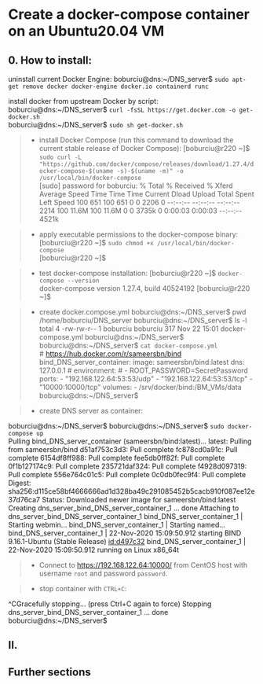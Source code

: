 # Create a docker-compose container on an Ubuntu20.04 VM
 
## 0. How to install:
  uninstall current Docker Engine:
boburciu@dns:~/DNS_server$ ` sudo apt-get remove docker docker-engine docker.io containerd runc  `  <br/>

  install docker from upstream Docker by script:
boburciu@dns:~/DNS_server$ ` curl -fsSL https://get.docker.com -o get-docker.sh  `  <br/>
boburciu@dns:~/DNS_server$ ` sudo sh get-docker.sh  `  <br/>

 >  - install Docker Compose (run this command to download the current stable release of Docker Compose):
[boburciu@r220 ~]$ ` sudo curl -L "https://github.com/docker/compose/releases/download/1.27.4/docker-compose-$(uname -s)-$(uname -m)" -o /usr/local/bin/docker-compose  `  <br/>
[sudo] password for boburciu:
  % Total    % Received % Xferd  Average Speed   Time    Time     Time  Current
                                 Dload  Upload   Total   Spent    Left  Speed
100   651  100   651    0     0   2206      0 --:--:-- --:--:-- --:--:--  2214
100 11.6M  100 11.6M    0     0  3735k      0  0:00:03  0:00:03 --:--:-- 4521k  

 >  - apply executable permissions to the docker-compose binary:
[boburciu@r220 ~]$ ` sudo chmod +x /usr/local/bin/docker-compose  `  <br/>
[boburciu@r220 ~]$

 >  - test docker-compose installation:
[boburciu@r220 ~]$ ` docker-compose --version  `  <br/>
docker-compose version 1.27.4, build 40524192
[boburciu@r220 ~]$

 >  - create docker.compose.yml
boburciu@dns:~/DNS_server$ pwd
/home/boburciu/DNS_server
boburciu@dns:~/DNS_server$ ls -l
total 4
-rw-rw-r-- 1 boburciu boburciu 317 Nov 22 15:01 docker-compose.yml
boburciu@dns:~/DNS_server$
boburciu@dns:~/DNS_server$ ` cat docker-compose.yml  `  <br/>
    # https://hub.docker.com/r/sameersbn/bind
    bind_DNS_server_container:
      image: sameersbn/bind:latest
      dns: 127.0.0.1
      # environment:
      #   - ROOT_PASSWORD=SecretPassword
      ports:
        - "192.168.122.64:53:53/udp"
        - "192.168.122.64:53:53/tcp"
        - "10000:10000/tcp"
      volumes:
        - /srv/docker/bind:/BM_VMs/data
boburciu@dns:~/DNS_server$

 >  - create DNS server as container:

boburciu@dns:~/DNS_server$
boburciu@dns:~/DNS_server$ ` sudo docker-compose up  `  <br/>
Pulling bind_DNS_server_container (sameersbn/bind:latest)...
latest: Pulling from sameersbn/bind
d51af753c3d3: Pull complete
fc878cd0a91c: Pull complete
6154df8ff988: Pull complete
fee5db0ff82f: Pull complete
0f1b127174c9: Pull complete
235721daf324: Pull complete
f4928d097319: Pull complete
556e764c01c5: Pull complete
0c0db0fec9f4: Pull complete
Digest: sha256:d115ce58bf4666666ad1d328ba49c291085452b5cacb910f087ee12e37d76ca7
Status: Downloaded newer image for sameersbn/bind:latest
Creating dns_server_bind_DNS_server_container_1 ... done
Attaching to dns_server_bind_DNS_server_container_1
bind_DNS_server_container_1  | Starting webmin...
bind_DNS_server_container_1  | Starting named...
bind_DNS_server_container_1  | 22-Nov-2020 15:09:50.912 starting BIND 9.16.1-Ubuntu (Stable Release) <id:d497c32>
bind_DNS_server_container_1  | 22-Nov-2020 15:09:50.912 running on Linux x86_64t

 >  - Connect to https://192.168.122.64:10000/ from CentOS host with username `root` and password `password`.

 >  - stop container with `CTRL+C`:

^CGracefully stopping... (press Ctrl+C again to force)
Stopping dns_server_bind_DNS_server_container_1 ... done
boburciu@dns:~/DNS_server$

## II. 

## Further sections
